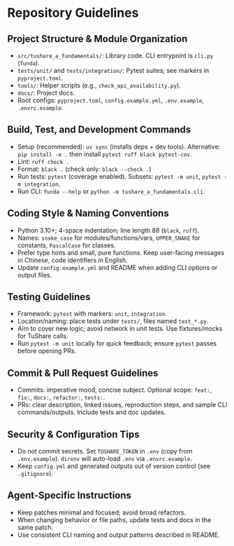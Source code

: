 # Repository Guidelines

## Project Structure & Module Organization
- `src/tushare_a_fundamentals/`: Library code. CLI entrypoint is `cli.py` (`funda`).
- `tests/unit/` and `tests/integration/`: Pytest suites; see markers in `pyproject.toml`.
- `tools/`: Helper scripts (e.g., `check_api_availability.py`).
- `docs/`: Project docs.
- Root configs: `pyproject.toml`, `config.example.yml`, `.env.example`, `.envrc.example`.

## Build, Test, and Development Commands
- Setup (recommended): `uv sync` (installs deps + dev tools). Alternative: `pip install -e .` then install `pytest ruff black pytest-cov`.
- Lint: `ruff check .`
- Format: `black .` (check only: `black --check .`)
- Run tests: `pytest` (coverage enabled). Subsets: `pytest -m unit`, `pytest -m integration`.
- Run CLI: `funda --help` or `python -m tushare_a_fundamentals.cli`.

## Coding Style & Naming Conventions
- Python 3.10+; 4-space indentation; line length 88 (`black`, `ruff`).
- Names: `snake_case` for modules/functions/vars, `UPPER_SNAKE` for constants, `PascalCase` for classes.
- Prefer type hints and small, pure functions. Keep user-facing messages in Chinese, code identifiers in English.
- Update `config.example.yml` and README when adding CLI options or output files.

## Testing Guidelines
- Framework: `pytest` with markers: `unit`, `integration`.
- Location/naming: place tests under `tests/`, files named `test_*.py`.
- Aim to cover new logic; avoid network in unit tests. Use fixtures/mocks for TuShare calls.
- Run `pytest -m unit` locally for quick feedback; ensure `pytest` passes before opening PRs.

## Commit & Pull Request Guidelines
- Commits: imperative mood, concise subject. Optional scope: `feat:`, `fix:`, `docs:`, `refactor:`, `tests:`.
- PRs: clear description, linked issues, reproduction steps, and sample CLI commands/outputs. Include tests and doc updates.

## Security & Configuration Tips
- Do not commit secrets. Set `TUSHARE_TOKEN` in `.env` (copy from `.env.example`). `direnv` will auto-load `.env` via `.envrc.example`.
- Keep `config.yml` and generated outputs out of version control (see `.gitignore`).

## Agent-Specific Instructions
- Keep patches minimal and focused; avoid broad refactors.
- When changing behavior or file paths, update tests and docs in the same patch.
- Use consistent CLI naming and output patterns described in README.
